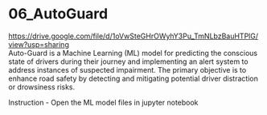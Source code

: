 # 06_AutoGuard
https://drive.google.com/file/d/1oVwSteGHrOWyhY3Pu_TmNLbzBauHTPlG/view?usp=sharing
<br>
Auto-Guard is a Machine Learning (ML) model for predicting the conscious state of drivers during their journey and implementing an alert system to address instances of suspected impairment. The primary objective is to enhance road safety by detecting and mitigating potential driver distraction or drowsiness risks.
<br>

Instruction - Open the ML model files in jupyter notebook
